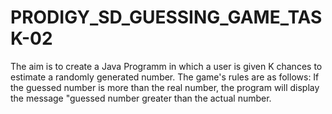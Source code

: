 <h1>PRODIGY_SD_GUESSING_GAME_TASK-02</h1>

The aim is to create a Java Programm in which a user is given K chances to estimate a randomly generated number. 
The game's rules are as follows: If the guessed number is more than the real number, 
the program will display the message "guessed number greater than the actual number.
